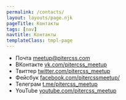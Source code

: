```yaml
---
permalink: /contacts/
layout: layouts/page.njk
pageTitle: Контакты
tags: [nav]
navtitle: Контакты
templateClass: tmpl-page
---
```


* Почта [meetup@pitercss.com](mailto:meetup@pitercss.com) 
* ВКонтакте [vk.com/pitercss_meetup](https://vk.com/pitercss_meetup)
* Твиттер [twitter.com/pitercss_meetup](https://twitter.com/pitercss_meetup)
* Фейсбук [facebook.com/pitercssmeetup/](https://www.facebook.com/pitercssmeetup/) 
* Телеграм [t.me/pitercss_meetup](https://t.me/pitercss_meetup)
* YouTube [youtube.com/pitercss_meetup](https://www.youtube.com/pitercss_meetup)
